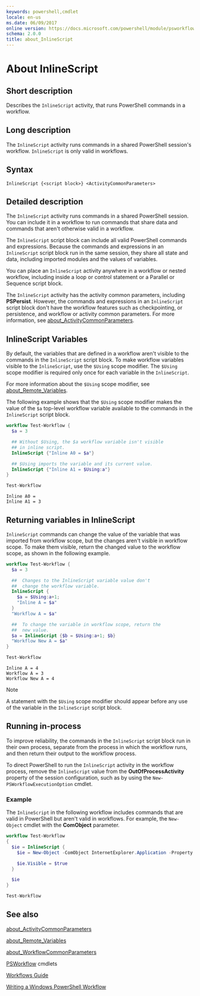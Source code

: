 ```yaml
---
keywords: powershell,cmdlet
locale: en-us
ms.date: 06/09/2017
online version: https://docs.microsoft.com/powershell/module/psworkflow/about/about_inlinescript?view=powershell-3.0&WT.mc_id=ps-gethelp
schema: 2.0.0
title: about_InlineScript
---
```


# About InlineScript

## Short description

Describes the `InlineScript` activity, that runs PowerShell commands in a
workflow.

## Long description

The `InlineScript` activity runs commands in a shared PowerShell session's
workflow. `InlineScript` is only valid in workflows.

## Syntax

```
InlineScript {<script block>} <ActivityCommonParameters>
```

## Detailed description

The `InlineScript` activity runs commands in a shared PowerShell session. You
can include it in a workflow to run commands that share data and commands that
aren't otherwise valid in a workflow.

The `InlineScript` script block can include all valid PowerShell commands and
expressions. Because the commands and expressions in an `InlineScript` script
block run in the same session, they share all state and data, including
imported modules and the values of variables.

You can place an `InlineScript` activity anywhere in a workflow or nested
workflow, including inside a loop or control statement or a Parallel or
Sequence script block.

The `InlineScript` activity has the activity common parameters, including
**PSPersist**. However, the commands and expressions in an `InlineScript`
script block don't have the workflow features such as checkpointing, or
persistence, and workflow or activity common parameters. For more information,
see [about_ActivityCommonParameters](about_ActivityCommonParameters.md).

## InlineScript Variables

By default, the variables that are defined in a workflow aren't visible to the
commands in the `InlineScript` script block. To make workflow variables visible
to the `InlineScript`, use the `$Using` scope modifier. The `$Using` scope
modifier is required only once for each variable in the `InlineScript`.

For more information about the `$Using` scope modifier, see
[about_Remote_Variables](../../Microsoft.PowerShell.Core/About/about_Remote_Variables.md).

The following example shows that the `$Using` scope modifier makes the value of
the `$a` top-level workflow variable available to the commands in the
`InlineScript` script block.

```powershell
workflow Test-Workflow {
  $a = 3

  ## Without $Using, the $a workflow variable isn't visible
  ## in inline script.
  InlineScript {"Inline A0 = $a"}

  ## $Using imports the variable and its current value.
  InlineScript {"Inline A1 = $Using:a"}
}

Test-Workflow
```

```output
Inline A0 =
Inline A1 = 3
```

## Returning variables in InlineScript

`InlineScript` commands can change the value of the variable that was imported
from workflow scope, but the changes aren't visible in workflow scope. To make
them visible, return the changed value to the workflow scope, as shown in the
following example.

```powershell
workflow Test-Workflow {
  $a = 3

  ##  Changes to the InlineScript variable value don't
  ##  change the workflow variable.
  InlineScript {
    $a = $Using:a+1;
    "Inline A = $a"
  }
  "Workflow A = $a"

  ##  To change the variable in workflow scope, return the
  ##  new value.
  $a = InlineScript {$b = $Using:a+1; $b}
  "Workflow New A = $a"
}

Test-Workflow
```

```output
Inline A = 4
Workflow A = 3
Workflow New A = 4
```

> [!NOTE]
> A statement with the `$Using` scope modifier should appear before any use of
> the variable in the `InlineScript` script block.

## Running in-process

To improve reliability, the commands in the `InlineScript` script block run in
their own process, separate from the process in which the workflow runs, and
then return their output to the workflow process.

To direct PowerShell to run the `InlineScript` activity in the workflow
process, remove the `InlineScript` value from the **OutOfProcessActivity**
property of the session configuration, such as by using the
`New-PSWorkflowExecutionOption` cmdlet.

### Example

The `InlineScript` in the following workflow includes commands that are valid
in PowerShell but aren't valid in workflows. For example, the `New-Object`
cmdlet with the **ComObject** parameter.

```powershell
workflow Test-Workflow
{
  $ie = InlineScript {
    $ie = New-Object -ComObject InternetExplorer.Application -Property @{navigate2="www.microsoft.com"}

    $ie.Visible = $true
  }

  $ie
}

Test-Workflow
```

## See also

[about_ActivityCommonParameters](about_ActivityCommonParameters.md)

[about_Remote_Variables](../../Microsoft.PowerShell.Core/About/about_Remote_Variables.md)

[about_WorkflowCommonParameters](about_WorkflowCommonParameters.md)

[PSWorkflow](../PSWorkflow.md) cmdlets

[Workflows Guide](/powershell/scripting/components/workflows-guide)

[Writing a Windows PowerShell Workflow](/powershell/developer/workflow/writing-a-windows-powershell-workflow)
